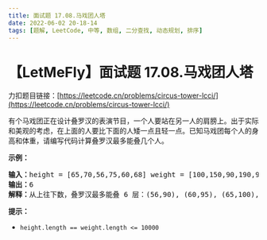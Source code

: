 ```yaml
---
title: 面试题 17.08.马戏团人塔
date: 2022-06-02 20-18-14
tags: [题解, LeetCode, 中等, 数组, 二分查找, 动态规划, 排序]
---
```


# 【LetMeFly】面试题 17.08.马戏团人塔

力扣题目链接：[https://leetcode.cn/problems/circus-tower-lcci/](https://leetcode.cn/problems/circus-tower-lcci/)

<p>有个马戏团正在设计叠罗汉的表演节目，一个人要站在另一人的肩膀上。出于实际和美观的考虑，在上面的人要比下面的人矮一点且轻一点。已知马戏团每个人的身高和体重，请编写代码计算叠罗汉最多能叠几个人。</p>

<p><strong>示例：</strong></p>

<pre>
<strong>输入：</strong>height = [65,70,56,75,60,68] weight = [100,150,90,190,95,110]
<strong>输出：</strong>6
<strong>解释：</strong>从上往下数，叠罗汉最多能叠 6 层：(56,90), (60,95), (65,100), (68,110), (70,150), (75,190)</pre>

<p><strong>提示：</strong></p>

<ul>
	<li><code>height.length == weight.length <= 10000</code></li>
</ul>


    